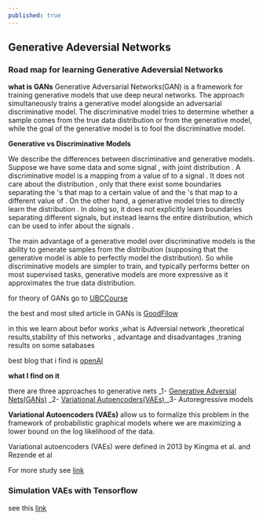 ```yaml
---
published: true
---
```

## Generative Adeversial Networks

### Road map for learning Generative Adeversial Networks

**what is GANs**
Generative Adversarial Networks(GAN) is a framework for training generative models that use deep neural networks. The approach simultaneously trains a generative model alongside an adversarial discriminative model. The discriminative model tries to determine whether a sample comes from the true data distribution or from the generative model, while the goal of the generative model is to fool the discriminative model.

**Generative vs Discriminative Models**

We describe the differences between discriminative and generative models. Suppose we have some data and some signal , with joint distribution . A discriminative model is a mapping from a value of to a signal . It does not care about the distribution , only that there exist some boundaries separating the 's that map to a certain value of and the 's that map to a different value of . On the other hand, a generative model tries to directly learn the distribution . In doing so, it does not explicitly learn boundaries separating different signals, but instead learns the entire distribution, which can be used to infer about the signals .

The main advantage of a generative model over discriminative models is the ability to generate samples from the distribution (supposing that the generative model is able to perfectly model the distribution). So while discriminative models are simpler to train, and typically performs better on most supervised tasks, generative models are more expressive as it approximates the true data distribution.




for theory of GANs go to [UBCCourse](http://wiki.ubc.ca/Course:CPSC522/Generative_Adversarial_Networks)


the best and most sited article in GANs is [GoodFllow](https://arxiv.org/abs/1406.2661)


in this we learn about befor works ,what is Adversial network ,theoretical results,stability of this networks ,
advantage and disadvantages ,traning results on some satabases


best blog that i find is [openAI](https://blog.openai.com/generative-models/) 

**what I find on it**

there are three approaches to generative nets
	_1- [Generative Adversial Nets(GANs)](https://arxiv.org/abs/1406.2661)
    _2- [Variational Autoencoders(VAEs) ](https://arxiv.org/abs/1312.6114)
    _3- Autoregressive models
    

**Variational Autoencoders (VAEs)**
allow us to formalize this problem in the framework of probabilistic graphical models where we are maximizing a lower bound on the log likelihood of the data.

Variational autoencoders (VAEs) were defined in 2013 by Kingma et al. and Rezende et al



For more study see [link](https://jaan.io/what-is-variational-autoencoder-vae-tutorial/)

### Simulation VAEs with Tensorflow
see this [link](https://jmetzen.github.io/2015-11-27/vae.html)